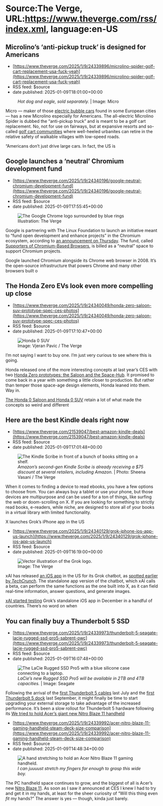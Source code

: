 # Source:The Verge, URL:https://www.theverge.com/rss/index.xml, language:en-US

## Microlino’s ‘anti-pickup truck’ is designed for Americans
 - [https://www.theverge.com/2025/1/9/24339896/microlino-spider-golf-cart-replacement-usa-fuck-yeah](https://www.theverge.com/2025/1/9/24339896/microlino-spider-golf-cart-replacement-usa-fuck-yeah)
 - RSS feed: $source
 - date published: 2025-01-09T18:01:00+00:00

<figure>
      <img alt="" src="https://cdn.vox-cdn.com/thumbor/FqbXh_5oyLs0FzUn4XBshPJ9qr0=/756x648:5039x3503/1310x873/cdn.vox-cdn.com/uploads/chorus_image/image/73837426/Microlino_Spider_Concept.0.png" />
        <figcaption><em>Hot dog and eagle, sold separately.</em> | Image: Micro</figcaption>
    </figure>

  <p id="wJS9iO">Micro — maker of those <a href="https://www.theverge.com/24093189/microlino-review-microcar-specs-price">electric bubble cars</a> found in some European cities — has a new Microlino especially for Americans. The all-electric Microlino Spider is dubbed the “anti-pickup truck” and is meant to be a golf cart replacement. No, not for use on fairways, but at expansive resorts and so-called <a href="https://www.bloomberg.com/features/2023-golf-cart-kingdom/">golf cart communities</a> where well-heeled urbanites can retire in the relative safety of walkable villages with low-speed roads.</p>
<p id="fvgTn2">“Americans don’t just drive large cars. In fact, the US is 

## Google launches a ‘neutral’ Chromium development fund
 - [https://www.theverge.com/2025/1/9/24340196/google-neutral-chromium-development-fund](https://www.theverge.com/2025/1/9/24340196/google-neutral-chromium-development-fund)
 - RSS feed: $source
 - date published: 2025-01-09T17:55:45+00:00

<figure>
      <img alt="The Google Chrome logo surrounded by blue rings" src="https://cdn.vox-cdn.com/thumbor/9zp8hucf4S3JUCUNVFpi3-87_zA=/0x0:2040x1360/1310x873/cdn.vox-cdn.com/uploads/chorus_image/image/73837406/STK114_Google_Chrome_02.0.jpg" />
        <figcaption>Illustration: The Verge</figcaption>
    </figure>

  <p id="EdrWTr">Google is partnering with The Linux Foundation to launch an initiative meant to “fund open development and enhance projects” in the Chromium ecosystem, according to <a href="https://blog.chromium.org/2025/01/announcing-supporters-of-chromium-based.html">an announcement on Thursday</a>. The fund, called <a href="https://www.linuxfoundation.org/supporters-of-chromium-based-browsers">Supporters of Chromium-Based Browsers</a>, is billed as a “neutral” space to support Chromium projects.</p>
<p id="mcjROZ">Google launched Chromium alongside its Chrome web browser in 2008. It’s the open-source infrastructure that powers Chrome and many other browsers built o

## The Honda Zero EVs look even more compelling up close
 - [https://www.theverge.com/2025/1/9/24340049/honda-zero-saloon-suv-prototype-spec-ces-photos](https://www.theverge.com/2025/1/9/24340049/honda-zero-saloon-suv-prototype-spec-ces-photos)
 - RSS feed: $source
 - date published: 2025-01-09T17:10:47+00:00

<figure>
      <img alt="Honda 0 SUV" src="https://cdn.vox-cdn.com/thumbor/-I_Ne_UTGPhtihCy8snnoSlNPmk=/0x2:3000x2002/1310x873/cdn.vox-cdn.com/uploads/chorus_image/image/73837349/DSC00160.0.jpg" />
        <figcaption>Image: Vjeran Pavic / The Verge</figcaption>
    </figure>


  <p>I’m not saying I want to buy one. I’m just very curious to see where this is going. </p> <p id="0fHmt9">Honda released one of the more interesting concepts at last year’s CES with two <a href="https://www.theverge.com/2024/1/9/24030236/honda-zero-ev-global-series-concept-ces">Honda Zero prototypes: the Saloon and the Space-Hub</a>. It promised to come back in a year with something a little closer to production. But rather than temper those space-age design elements, Honda leaned into them. Way in. </p>
<p id="diHC0r"><a href="https://www.theverge.com/2025/1/7/24338134/honda-zero-saloon-suv-ev-asimo-os-ces">The Honda 0 Saloon and Honda 0 SUV</a> retain a lot of what made the concepts so weird and different

## Here are the best Kindle deals right now
 - [https://www.theverge.com/21539047/best-amazon-kindle-deals](https://www.theverge.com/21539047/best-amazon-kindle-deals)
 - RSS feed: $source
 - date published: 2025-01-09T17:01:48+00:00

<figure>
      <img alt="The Kindle Scribe in front of a bunch of books sitting on a shelf." src="https://cdn.vox-cdn.com/thumbor/3lHTQxCSX0HuEu0KO_SXrZuOjeY=/0x61:2590x1788/1310x873/cdn.vox-cdn.com/uploads/chorus_image/image/67715739/247455_Kindle_Scribe_SVasani_0001.49.jpg" />
        <figcaption><em>Amazon’s second-gen Kindle Scribe is already receiving a $75 discount at several retailers, including Amazon.</em> | Photo: Sheena Vasani&nbsp;/ The Verge</figcaption>
    </figure>

  <p id="p2hbqs">When it comes to finding a device to read ebooks, you have a few options to choose from. You can always buy a tablet or use your phone, but those devices are multipurpose and can be used for a ton of things, like surfing the web or doom-scrolling on X. If you are looking for something to strictly read books, e-readers, while niche, are designed to store all of your books in a virtual library with limited functionality. </p>
<div class="c-float-left c-float-hang"><div id="slqpER"><div data-

## X launches Grok’s iPhone app in the US
 - [https://www.theverge.com/2025/1/9/24340129/grok-iphone-ios-app-us-launch](https://www.theverge.com/2025/1/9/24340129/grok-iphone-ios-app-us-launch)
 - RSS feed: $source
 - date published: 2025-01-09T16:19:00+00:00

<figure>
      <img alt="Vector illustration of the Grok logo." src="https://cdn.vox-cdn.com/thumbor/VCzmEom-eXQimgtf0bObWvEMHZw=/0x0:2040x1360/1310x873/cdn.vox-cdn.com/uploads/chorus_image/image/73837225/STK262_GROK_B.0.png" />
        <figcaption>Image: The Verge</figcaption>
    </figure>

  <p id="DTGIhv">xAI has released <a href="https://apps.apple.com/us/app/grok/id6670324846">an iOS app</a> in the US for its Grok chatbot, as <a href="https://techcrunch.com/2025/01/08/xai-is-testing-a-standalone-ios-app-for-its-grok-chatbot/">spotted earlier by <em>TechCrunch</em></a>. The standalone app version of the chatbot, which xAI calls a beta, can perform the same functions as the one built into X, as it can field real-time information, answer questions, and generate images.</p>
<p id="tLZFw0"><a href="https://www.theverge.com/2024/12/23/24327971/xai-is-testing-its-grok-app">xAI started testing</a> Grok’s standalone iOS app in December in a handful of countries. There’s no word on when 

## You can finally buy a Thunderbolt 5 SSD
 - [https://www.theverge.com/2025/1/9/24339973/thunderbolt-5-seagate-lacie-rugged-ssd-pro5-sabrent-owc](https://www.theverge.com/2025/1/9/24339973/thunderbolt-5-seagate-lacie-rugged-ssd-pro5-sabrent-owc)
 - RSS feed: $source
 - date published: 2025-01-09T16:07:48+00:00

<figure>
      <img alt="The LaCie Rugged SSD Pro5 with a blue silicone case connecting to a laptop." src="https://cdn.vox-cdn.com/thumbor/2r8c2flw4GPPafBUdjc5ai7XgG4=/1x0:1000x666/1310x873/cdn.vox-cdn.com/uploads/chorus_image/image/73837193/lacie_t5_drive.0.jpg" />
        <figcaption><em>LaCie’s new Rugged SSD Pro5 will be available in 2TB and 4TB capacities.</em> | Image: Seagate</figcaption>
    </figure>

  <p id="tL23Tl">Following the arrival of the <a href="https://www.theverge.com/2024/7/1/24190263/thunderbolt-5-cable-matters-intel-usb-c">first Thunderbolt 5 cables</a> last July and the <a href="https://www.theverge.com/2024/9/17/24247303/kensington-thunderbolt-5-dock-sd5000t5-eq-price-release-date">first Thunderbolt 5 dock</a> last September, it might finally be time to start upgrading your external storage to take advantage of the increased performance. It’s been a slow rollout for Thunderbolt 5 hardware following its <a href="https://www.theverge.com/2023/9/12/23869802/int

## We tried to hold Acer’s giant new Nitro Blaze 11 handheld
 - [https://www.theverge.com/2025/1/9/24339992/acer-nitro-blaze-11-gaming-handheld-steam-deck-size-comparison](https://www.theverge.com/2025/1/9/24339992/acer-nitro-blaze-11-gaming-handheld-steam-deck-size-comparison)
 - RSS feed: $source
 - date published: 2025-01-09T14:48:34+00:00

<figure>
      <img alt="A hand stretching to hold an Acer Nitro Blaze 11 gaming handheld." src="https://cdn.vox-cdn.com/thumbor/hICewYBH3aHCPpNIpN7vN2Oc2Rs=/0x0:2040x1360/1310x873/cdn.vox-cdn.com/uploads/chorus_image/image/73837052/257500_Acer_Nitro_Blaze_11_ADiBenedetto_0012.0.jpg" />
        <figcaption><em>I can juuuust stretch my fingers far enough to grasp this wide boy.</em></figcaption>
    </figure>

  <p id="MaZ2nG">The PC handheld space continues to grow, and the biggest of all is<strong> </strong>Acer’s new <a href="https://www.theverge.com/2025/1/6/24335423/acer-handheld-gaming-pc-nitro-blaze-8-11-specs-price">Nitro Blaze 11</a>. As soon as I saw it announced at CES I knew I had to try and get it in my hands, at least for the sheer curiosity of “Will this thing even <em>fit</em> my hands?” The answer is yes — though, kinda just barely.</p>
<div class="c-float-left c-float-hang"><aside id="yN9Zue"><div data-anthem-component="readmore" data-anthem-component-data='{"stories

## You can get the newest 8BitDo Ultimate or 8BitDo Pro 2 wired Xbox controllers for $30
 - [https://www.theverge.com/2025/1/9/24339995/8bitdo-ultimate-pro-2-wired-xbox-series-x-s-controller-deal-sale](https://www.theverge.com/2025/1/9/24339995/8bitdo-ultimate-pro-2-wired-xbox-series-x-s-controller-deal-sale)
 - RSS feed: $source
 - date published: 2025-01-09T14:40:07+00:00

<figure>
      <img alt="White 8Bitdo Ultimate wired controller in front of Xbox Series S" src="https://cdn.vox-cdn.com/thumbor/uyHM18xN8dMZJpdkhgr3LG2RK-4=/61x314:1540x1300/1310x873/cdn.vox-cdn.com/uploads/chorus_image/image/73837036/8bitdo_ultimated_wired_xbox_controller_hall_effect.0.jpg" />
        <figcaption><em>You can pay the same price for the pictured 8Bitdo Ultimate Wired or the PlayStation-like 8Bitdo Pro 2.</em> | Photo: 8Bitdo</figcaption>
    </figure>

  <p id="mz5ih8">Xbox gamers have a growing list of options among the <a href="https://www.theverge.com/23025443/best-xbox-controllers-one-series-x-s">best Xbox controllers</a>, but even expensive ones like the <a href="https://www.theverge.com/2019/10/31/20926499/microsoft-xbox-elite-wireless-controller-series-2-review-price-specs-features">Xbox Elite Series 2</a> can develop stick drift and other issues. </p>
<div class="c-float-left c-float-hang"><aside id="YAHrqc"><div data-anthem-component="readmore" data-anthem-co

## DirectTV and EchoStar aren’t happy about Disney and Fubo’s settlement
 - [https://www.theverge.com/2025/1/9/24340072/directtive-echostar-fubo-hulu-disney-anticompetition-settlement](https://www.theverge.com/2025/1/9/24340072/directtive-echostar-fubo-hulu-disney-anticompetition-settlement)
 - RSS feed: $source
 - date published: 2025-01-09T14:34:57+00:00

<figure>
      <img alt="A marketing image of Fubo’s streaming TV service." src="https://cdn.vox-cdn.com/thumbor/IDi2_vMUEzW0_Q7okBkhW-yCQRk=/125x0:2375x1500/1310x873/cdn.vox-cdn.com/uploads/chorus_image/image/73837032/fubo.0.jpg" />
        <figcaption>Fubo</figcaption>
    </figure>

  <p id="HIoleJ">Following <a href="https://www.theverge.com/2022/10/17/23409995/fubotv-gaming-sports-book-gambling-shut-down">FuboTV</a>’s recent move to <a href="https://www.theverge.com/2025/1/6/24337172/hulu-fubo-disney-streaming-sports-deal">settle its antitrust lawsuit with Disney, Fox, and Warner Bros. Discovery</a> over the impending launch of their <a href="https://www.theverge.com/2024/8/1/24211138/venu-sports-disney-fox-warner-bros-discovery-pricing">Venu Sports streaming service</a>, <a href="https://www.theverge.com/2024/9/30/24258196/directv-dish-merger-tpg-deal-announcement">DirectTV</a> and <a href="https://www.theverge.com/2024/11/22/24303559/directv-dish-merger-deal-abandoned">EchoSta

## Elon Musk and Donald Trump spread disinformation as wildfires rage in the LA area
 - [https://www.theverge.com/2025/1/9/24339980/la-fires-pacific-palisades-disinformation-trump-musk](https://www.theverge.com/2025/1/9/24339980/la-fires-pacific-palisades-disinformation-trump-musk)
 - RSS feed: $source
 - date published: 2025-01-09T14:11:38+00:00

<figure>
      <img alt="Powerful Winds Fuel Multiple Fires Across Los Angeles Area" src="https://cdn.vox-cdn.com/thumbor/-xvt4SNV8SqPHh8l-JDD6ImTYb0=/0x0:6720x4480/1310x873/cdn.vox-cdn.com/uploads/chorus_image/image/73836964/2192374735.0.jpg" />
        <figcaption>Photo by Apu Gomes / Getty Images</figcaption>
    </figure>

  <p id="7v3MZV">As fires rage across Los Angeles and tens of thousands flee their homes, the usual suspects have decided to blame the blazes on their political enemies. In <a href="https://www.nytimes.com/2025/01/08/us/trump-newsom-california-fires.html">a series of posts on Truth Social</a>, President-elect Donald Trump claimed firefighters’ inability to get the fires under control was due to California Governor Gavin Newsom’s water policies, including an effort to “protect an essentially worthless fish called a smelt, by giving it less water (it didn’t work!).” Meanwhile, on X, Elon Musk suggested that the fires were spreading due to the city fire chief’s co

## How to delete your Facebook account
 - [https://www.theverge.com/22231495/delete-facebook-page-account-how-to](https://www.theverge.com/22231495/delete-facebook-page-account-how-to)
 - RSS feed: $source
 - date published: 2025-01-09T14:04:05+00:00

<figure>
      <img alt="Facebook symbol with background of a variety of icons representing social networking." src="https://cdn.vox-cdn.com/thumbor/UtqMxDsQdUMvgRDlF_hL2p7Y3u0=/0x0:2040x1360/1310x873/cdn.vox-cdn.com/uploads/chorus_image/image/68672679/HT009_facebook_0008.5.jpg" />
        <figcaption>Illustration by Samar Haddad / The Verge</figcaption>
    </figure>

  <p id="fDVj0X">You may be wondering how to delete your Facebook account now that <a href="https://www.theverge.com/24339131/meta-content-moderation-fact-check-zuckerberg-texas">fact-checking is no longer considered important</a>, and Meta’s changing its <a href="https://www.theverge.com/2025/1/7/24338471/meta-hate-speech-hateful-conduct-policy-moderation">definition of what constitutes Hateful Conduct</a>. It’s easy to do, and we’ll show you how. But, you should download all your stuff first.</p>
<div class="c-float-left c-float-hang"><aside id="fCaD7i"><div data-anthem-component="readmore" data-anthem-component-data

## Google and Microsoft donate $1 million apiece to Trump’s inauguration
 - [https://www.theverge.com/2025/1/9/24340039/google-microsoft-trump-inauguration-donation](https://www.theverge.com/2025/1/9/24340039/google-microsoft-trump-inauguration-donation)
 - RSS feed: $source
 - date published: 2025-01-09T13:49:06+00:00

<figure>
      <img alt="Photo collage of an image of Donald Trump behind a graphic, glitchy design." src="https://cdn.vox-cdn.com/thumbor/fNB-noPHuZxM3tYjESZarmrzxII=/0x0:2040x1360/1310x873/cdn.vox-cdn.com/uploads/chorus_image/image/73836915/STK175_DONALD_TRUMP_CVIRGINIA_D.0.jpg" />
        <figcaption>Image: Cath Virginia / The Verge; Getty Images</figcaption>
    </figure>

  <p id="kehgSO">Google and Microsoft are the latest tech companies to donate to President-elect Donald Trump’s inauguration. Each company contributed $1 million to the fund — the same amount pledged by <a href="https://www.theverge.com/2024/12/12/24319768/meta-1-million-donation-trump-inauguration">Meta</a>, <a href="https://www.theverge.com/2024/12/12/24320063/amazon-is-donating-1-million-to-trumps-inauguration">Amazon</a>, <a href="https://www.theverge.com/2024/12/13/24320643/sam-altman-is-donating-to-trumps-inauguration-too">Sam Altman</a>, and <a href="https://www.theverge.com/2025/1/3/24335290/apple-donat

## The Last of Us Part 2 on PC requires a PSN account, too
 - [https://www.theverge.com/2025/1/9/24340000/the-last-of-us-part-2-pc-playstation-network](https://www.theverge.com/2025/1/9/24340000/the-last-of-us-part-2-pc-playstation-network)
 - RSS feed: $source
 - date published: 2025-01-09T13:45:23+00:00

<figure>
      <img alt="A screenshot from The Last of Us Part 2 remastered" src="https://cdn.vox-cdn.com/thumbor/4M-TzTj60uSX9xM46GBc6kDGNrc=/0x0:1620x1080/1310x873/cdn.vox-cdn.com/uploads/chorus_image/image/73836910/tlou_part2_remaster.0.jpg" />
        <figcaption>Image: Naughty Dog</figcaption>
    </figure>

  <p id="IzVq7m"><em>The Last of Us Part 2 </em>remaster<em> </em>is joining the PlayStation Network club. That means you’ll need to link a PSN account if you want to play the game after buying it on <a href="https://store.steampowered.com/app/2531310/The_Last_of_Us_Part_II_Remastered/">Steam</a>, <a href="https://store.epicgames.com/en-US/p/the-last-of-us-part-ii-remastered">Epic Games,</a> and other PC platforms when it launches in April, <a href="https://www.videogameschronicle.com/news/the-last-of-us-part-2-on-pc-will-require-a-psn-account/">as spotted earlier by <em>Video Games Chronicle</em></a>.</p>
<p id="FUKuds">The requirement has proven very unpopular with other S

## Spy pics appear to show Tesla’s refreshed Model Y in testing
 - [https://www.theverge.com/2025/1/9/24339923/tesla-model-y-juniper-leak-refresh-redesign](https://www.theverge.com/2025/1/9/24339923/tesla-model-y-juniper-leak-refresh-redesign)
 - RSS feed: $source
 - date published: 2025-01-09T13:26:01+00:00

<figure>
      <img alt="silver new model y front driving in snow" src="https://cdn.vox-cdn.com/thumbor/4TTSHbgz9DLKgVv8E0WX5ptAKdo=/0x0:1026x684/1310x873/cdn.vox-cdn.com/uploads/chorus_image/image/73836865/Gg1f09LWcAAbzcJ.0.jpeg" />
        <figcaption><em>Oh hey, another full-frontal light bar design.</em> | Image: <a class="ql-link" href="https://www.instagram.com/p/DEmPZkXIZl4/?img_index=1" target="_blank">Cochespias1</a></figcaption>
    </figure>

  <p id="5ltCzX">Pictures posted on social media give us a look at a facelifted Tesla Model Y “Juniper” refresh that lets go of the original Model 3 headlight style in favor of a new front lightbar setup that reminds me of the <a href="https://www.theverge.com/2022/9/8/23339186/gm-chevy-equinox-ev-announce-price-specs-suv">Chevy Equinox EV</a>. As reported by <a href="https://insideevs.com/news/746685/2025-tesla-model-y-juniper-refresh-spied/"><em>InsideEVs</em></a>, Instagram car spy account <a href="https://www.instagram.com/p/DEmPZ

## The Switch 2 leaks keep coming
 - [https://www.theverge.com/2025/1/9/24339979/nintendo-switch-2-leaks-renders-onleaks](https://www.theverge.com/2025/1/9/24339979/nintendo-switch-2-leaks-renders-onleaks)
 - RSS feed: $source
 - date published: 2025-01-09T12:59:04+00:00

<figure>
      <img alt="A render of what’s apparently the Nintendo Switch 2." src="https://cdn.vox-cdn.com/thumbor/q_lsWAueR0RBOOWBosJ1LgcsuEE=/0x49:1600x1116/1310x873/cdn.vox-cdn.com/uploads/chorus_image/image/73836781/Gg1_aHrWcAAkRXE.0.jpeg" />
        <figcaption>Image: <a class="ql-link" href="https://x.com/OnLeaks/status/1877313972577190177" target="_blank">OnLeaks on X</a></figcaption>
    </figure>

  <p id="M5viaX">New day, new Nintendo Switch 2 leaks. Nintendo is getting ever-closer to its April 2025 deadline to reveal its Switch successor, but thanks new renders <a href="https://www.91mobiles.com/hub/nintendo-switch-2-design-renders-exclusive/">from OnLeaks and <em>91Mobiles</em></a>, we may now have an even better idea of what the new console might look like.</p>
<p id="1n1xxP">If you’ve been following our coverage of <a href="https://www.theverge.com/2025/1/8/24339396/nintendo-switch-2-genki-ces-2025">other</a> <a href="https://www.theverge.com/2024/12/18/24324483/ninten

## Amazon is selling the tech behind its $50 billion ad business to other retailers
 - [https://www.theverge.com/2025/1/9/24339933/amazon-retail-media-advertising](https://www.theverge.com/2025/1/9/24339933/amazon-retail-media-advertising)
 - RSS feed: $source
 - date published: 2025-01-09T12:33:14+00:00

<figure>
      <img alt="Illustration of Amazon’s wordmark on an orange, black, and tan background made up of overlapping lines." src="https://cdn.vox-cdn.com/thumbor/YqSlyL2216ikEAwvAh_qZM3TfIQ=/0x0:2040x1360/1310x873/cdn.vox-cdn.com/uploads/chorus_image/image/73836749/acastro_STK103__03.0.jpg" />
        <figcaption>Illustration by Alex Castro / The Verge</figcaption>
    </figure>

  <p id="ZKA1f6">Amazon’s massive advertising business, which is only <a href="https://searchengineland.com/global-ad-revenue-to-top-1-trillion-449029">surpassed in the US by Google and Meta</a>, is about to get bigger. In addition to selling ads on its sprawling marketplace, it will <a href="https://www.linkedin.com/posts/amazonadvertising_introducing-amazon-retail-ad-service-beta-activity-7283130026101768192-vLt1">now let other retailers</a> use the technology powering its <a href="https://www.adexchanger.com/commerce/amazon-advertising-earned-50-billion-over-the-past-12-months-and-its-just-getting-st

## The best chargers at CES 2025
 - [https://www.theverge.com/2025/1/9/24339370/ces-2025-best-chargers-power-bank](https://www.theverge.com/2025/1/9/24339370/ces-2025-best-chargers-power-bank)
 - RSS feed: $source
 - date published: 2025-01-09T12:30:00+00:00

<figure>
      <img alt="The Ugreen Nexode Desktop Charger 500W against an illustrated background." src="https://cdn.vox-cdn.com/thumbor/EHERJHO3HFCyl_Frf6cczfaw1tw=/0x0:2500x1667/1310x873/cdn.vox-cdn.com/uploads/chorus_image/image/73836741/ugreen_roundup.0.jpg" />
        <figcaption>Image: Ugreen</figcaption>
    </figure>

  <p id="pWET8Q">If there were some common themes among the chargers and portable power solutions announced at CES this year, it would be more power and more convenience through built-in cables. It’s not a new idea, but with most devices <a href="https://www.theverge.com/2023/9/12/23859779/iphone-15-plus-usb-c-price-release-date-apple">now being USB-C-compatible</a>, it’s easier for companies to integrate charging cables without having to accommodate competing charging standards.</p>
<p id="8L10HW">Here are some of the standout charging solutions making their debut at CES this year.</p>
<h2 id="vhFcIH"><a href="https://www.theverge.com/2025/1/5/24328396/ugreen-n

## Nintendo’s next Lego console will be a Game Boy
 - [https://www.theverge.com/2025/1/9/24339971/nintendo-game-boy-lego-release-date-october-2025](https://www.theverge.com/2025/1/9/24339971/nintendo-game-boy-lego-release-date-october-2025)
 - RSS feed: $source
 - date published: 2025-01-09T12:22:40+00:00

<figure>
      <img alt="Lego logo and Game Boy logo with the words “coming october 2025” below them" src="https://cdn.vox-cdn.com/thumbor/PzwFa2_U1JAjC8tbJbTl6glJcvo=/73x0:991x612/1310x873/cdn.vox-cdn.com/uploads/chorus_image/image/73836719/Screenshot_2025_01_09_at_9.06.15_AM.0.jpg" />
        <figcaption>Image: Nintendo / Lego</figcaption>
    </figure>

  <p id="g1GKwv">While we’re all waiting for <a href="https://www.theverge.com/2025/1/8/24339396/nintendo-switch-2-genki-ces-2025">official news about the Switch 2</a>, Nintendo has gone ahead and announced a very different kind of console. The company is teasing a collaboration with Lego that will see the original grey brick known as a Game Boy rendered in Lego blocks. There are no details yet, aside from the fact that it’ll be out in October, but it’s likely an official reveal is coming soon.</p>
<p id="kCyeNC">This isn’t the first collab between the two companies, as there have been <a href="https://www.theverge.com/2024/7/25/24

## Ubisoft delays Assassin’s Creed Shadows again
 - [https://www.theverge.com/2025/1/9/24339958/ubisoft-delays-assassins-creed-shadows-release-date-sale](https://www.theverge.com/2025/1/9/24339958/ubisoft-delays-assassins-creed-shadows-release-date-sale)
 - RSS feed: $source
 - date published: 2025-01-09T12:13:14+00:00

<figure>
      <img alt="A screenshot from Assassin’s Creed Shadows." src="https://cdn.vox-cdn.com/thumbor/40zYF1Ke2-mcLbKnTSarZl83LB4=/150x0:1770x1080/1310x873/cdn.vox-cdn.com/uploads/chorus_image/image/73836707/ss_0214b431fca23b443e2aa0ba0535ba8b74aeac58.0.jpg" />
        <figcaption>Image: Ubisoft</figcaption>
    </figure>

  <p id="5UUqIJ">Ubisoft announced a “strategic update” today, and the changes include a delay for <em>Assassin’s Creed Shadows</em>, the upcoming entry in the franchise that takes place in feudal Japan, from February 14th to March 20th.</p>
<p id="Swcets">“As part of the renewed focus on gameplay quality and engaging Day-1 experiences, it has been decided to provide an additional month of development to <em>Assassin’s Creed Shadows,” </em><a href="https://www.globenewswire.com/news-release/2025/01/09/3007241/0/en/Strategic-update.html">Ubisoft writes in a press release</a>. “This additional time will allow the team to better incorporate the player feedback ga

## What it will take for TikTok to survive in the US
 - [https://www.theverge.com/2025/1/9/24339875/tiktok-ban-supreme-court-china-trump](https://www.theverge.com/2025/1/9/24339875/tiktok-ban-supreme-court-china-trump)
 - RSS feed: $source
 - date published: 2025-01-09T12:03:34+00:00

<figure>
      <img alt="Photo collage of the TikTok logo over a photograph of the US Capitol building." src="https://cdn.vox-cdn.com/thumbor/DO9H7FBb1--0VjuWVYiq0A7JKKA=/20x0:2021x1334/1310x873/cdn.vox-cdn.com/uploads/chorus_image/image/73836684/STK051_TIKTOKBAN2_CVirginia_C.0.jpg" />
        <figcaption>Illustration by Cath Virginia / The Verge | Photo from Getty Images</figcaption>
    </figure>


  <p>The Supreme Court will hear oral arguments in the case against the TikTok divest-or-ban bill on Friday, which will determine the future of the app in the US.&nbsp;  </p>
  <p><a href="https://www.theverge.com/2025/1/9/24339875/tiktok-ban-supreme-court-china-trump">Read the full story at The Verge.</a></p>

## How Microsoft can turn Windows PCs into an Xbox
 - [https://www.theverge.com/2025/1/9/24339889/microsoft-xbox-handheld-windows-operating-system-changes-notepad](https://www.theverge.com/2025/1/9/24339889/microsoft-xbox-handheld-windows-operating-system-changes-notepad)
 - RSS feed: $source
 - date published: 2025-01-09T12:00:00+00:00

<figure>
      <img alt="Vector illustration of the Xbox logo." src="https://cdn.vox-cdn.com/thumbor/Q-iqb-PxP9mz3wws--XPf3LL9lk=/20x0:2021x1334/1310x873/cdn.vox-cdn.com/uploads/chorus_image/image/73836651/STK048_XBOX_B.0.jpg" />
        <figcaption>Illustration: The Verge</figcaption>
    </figure>

  <p id="GTQAQn">Lenovo’s mysterious “future of gaming handhelds” event at CES delivered confirmation this week that Microsoft is <a href="https://www.theverge.com/2025/1/7/24338778/microsoft-xbox-handheld-pc-gaming">combining “the best of Xbox and Windows together”</a> for handhelds. Microsoft’s VP of Next Generation, <strong>Jason Ronald</strong>, spoke to my colleague <strong>Sean Hollister</strong> after the event to reveal that not only are big changes coming to the Windows handheld experience but also “you’re going to see a lot of stuff as early as this year.”</p>
<p id="7wCqi6">I’ve been <a href="https://www.theverge.com/2024/4/18/24123318/microsoft-next-xbox-pc-future">writing</a

## You’ll finally be able to buy the Super Retro Champ that plays SNES and Genesis carts
 - [https://www.theverge.com/2025/1/9/24334903/my-arcade-super-retrochamp-handheld-gaming-retro-sega-nintendo-cartridges](https://www.theverge.com/2025/1/9/24334903/my-arcade-super-retrochamp-handheld-gaming-retro-sega-nintendo-cartridges)
 - RSS feed: $source
 - date published: 2025-01-09T12:00:00+00:00

<figure>
      <img alt="The My Arcade Super RetroChamp handheld next to Super Nintendo and Sega Genesis cartridges." src="https://cdn.vox-cdn.com/thumbor/KTnVN0hdrgQZ2KqfxU1aLC4ogNs=/0x0:2149x1433/1310x873/cdn.vox-cdn.com/uploads/chorus_image/image/73836649/super_retrochamp1.0.jpg" />
        <figcaption><em>The Super Retro Champ plays classic 16-bit titles from the Super Nintendo and Sega Genesis.</em> | Image: My Arcade</figcaption>
    </figure>

  <p id="YNK2eb">First announced at CES four years ago, <a href="https://www.theverge.com/2020/1/6/21051902/my-arcade-super-retro-champ-snes-sega-genesis-games-ces-2020">My Arcade’s Super Retro Champ was a chunky handheld</a> that could play classic 16-bit titles using original Sega Genesis and Super Nintendo cartridges. The console didn’t end up launching, but at CES 2025, My Arcade is reviving it with an expected release later this year.</p>
<p id="XtFKpf">The design and functionality of the Super Retro Champ appears nearly identical t

## Netflix’s Sakamoto Days turns a hitman into a small business owner in new trailer
 - [https://www.theverge.com/2025/1/9/24339843/netflix-sakamoto-days-trailer-premiere-date](https://www.theverge.com/2025/1/9/24339843/netflix-sakamoto-days-trailer-premiere-date)
 - RSS feed: $source
 - date published: 2025-01-09T10:25:59+00:00

<figure>
      <img alt="A man wearing a yellow t-shirt and green apron sitting at a outdoor table with a cup of instant noodles in front of him. The man is holding a box cutter." src="https://cdn.vox-cdn.com/thumbor/4elXRuGMKhsflcSiRHTJxMwVJcg=/159x0:2565x1604/1310x873/cdn.vox-cdn.com/uploads/chorus_image/image/73836488/Screenshot_2025_01_09_at_9.29.29_AM.0.png" />
        <figcaption>Netflix / TMS Entertainment</figcaption>
    </figure>

  <p id="vodbZ7">Though Yuto Suzuki’s manga <em>Sakamoto Days </em>hasn’t been publishing for all that long, an animated adaptation of the series is already making its way to <a href="https://www.theverge.com/2024/12/28/24330843/the-netflix-effect">Netflix</a> in just a few days.</p>
<p id="8rRZNd">Set in a world where it’s not uncommon for people to have superhuman abilities, <em>Sakamoto Days </em>tells the story of Taro Sakamoto (Tomokazu Sugita / Matthew Mercer), a legendary hitman who becomes a humble convenience store owner after falling in 

## The touchless smart locks are here
 - [https://www.theverge.com/2025/1/9/24338451/ces-2025-ultra-wideband-uwb-touchless-keyless-smart-locks-apple](https://www.theverge.com/2025/1/9/24338451/ces-2025-ultra-wideband-uwb-touchless-keyless-smart-locks-apple)
 - RSS feed: $source
 - date published: 2025-01-09T10:00:00+00:00

<figure>
      <img alt="Photo collage showing smart locks from 2024." src="https://cdn.vox-cdn.com/thumbor/v59SUuulsi_kFnxmZI8NBsdtmD4=/0x0:2040x1360/1310x873/cdn.vox-cdn.com/uploads/chorus_image/image/73836401/247333_EOY_Package_Check_In_CVirginia_SMART_LOCKS.0.jpg" />
        <figcaption>Image: Cath Virginia / The Verge, Getty Images</figcaption>
    </figure>

  <p id="zuWUDp">Smart lock companies have spent 2024 crafting nifty ways for you to gain entry into your front door, including <a href="https://www.theverge.com/2024/10/3/24261181/aqara-u300-lever-smart-lock-smart-home-matter-apple-home-key">iPhone-tapping</a> Home Key ones from Aqara, a <a href="https://www.theverge.com/2024/1/8/24025616/philips-door-lock-palm-recognition-smart-deadbolt-ces">palm scanner</a> from Philips, <a href="https://www.theverge.com/2024/5/21/24161777/august-smart-lock-yale-keypad-touch-fingerprint-unlock">keypad and fingerprint</a> options from August, and even a <a href="https://www.theverge.com/2

## The Switch 2 is almost here — but PC handhelds are giving it big competition
 - [https://www.theverge.com/2025/1/9/24339466/nintendo-switch-2-pc-gaming-handhelds-steamos](https://www.theverge.com/2025/1/9/24339466/nintendo-switch-2-pc-gaming-handhelds-steamos)
 - RSS feed: $source
 - date published: 2025-01-09T09:30:00+00:00

<figure>
      <img alt="The Lenovo Legion Go S with SteamOS." src="https://cdn.vox-cdn.com/thumbor/lCXHiarbL0xet1c1I81i882FWic=/0x0:2040x1360/1310x873/cdn.vox-cdn.com/uploads/chorus_image/image/73836360/247466_CES_2025_Lenovo_Legion_Go_S_SteamOS_ADiBenedetto_0006.0.jpg" />
        <figcaption>Photo by Antonio G. Di Benedetto / The Verge</figcaption>
    </figure>

  <p id="FiIqFq">The first Nintendo Switch basically had the road to itself, and Nintendo <a href="https://www.theverge.com/2017/3/2/14787082/the-legend-of-zelda-breath-of-the-wild-review">instantly proved</a> just how awesome a hybrid console and handheld could be, leading to <a href="https://www.theverge.com/2024/5/7/24150926/nintendo-expects-switch-to-become-its-best-selling-console-ever-this-year">massive success</a>. The next Switch is imminent, but it will launch into a world that’s packed with very capable handheld gaming PCs that could present an interesting challenge to Nintendo, especially following news from CES

## Freewrite’s latest keyboard has a mechanical word-counter to track your writing
 - [https://www.theverge.com/2025/1/9/24339811/astrohaus-freewrite-wordrunner-mechanical-keyboard](https://www.theverge.com/2025/1/9/24339811/astrohaus-freewrite-wordrunner-mechanical-keyboard)
 - RSS feed: $source
 - date published: 2025-01-09T09:28:48+00:00

<figure>
      <img alt="An overhead photo of the Astrohaus Wordrunner mechanical keyboard." src="https://cdn.vox-cdn.com/thumbor/NUgvJK6_94egLdY4DnpHuMo_-X4=/0x1:1440x961/1310x873/cdn.vox-cdn.com/uploads/chorus_image/image/73836358/astrohaus1.0.jpg" />
        <figcaption><em>The Astrohaus Wordrunner keyboard will be available through a Kickstarter crowdfunding campaign in February.</em> | Image: Astrohaus</figcaption>
    </figure>

  <p id="sxplGL">Astrohaus has announced a new addition to its distraction-reducing Freewrite line of writing tools at CES. Unlike its previous all-in-one devices that <a href="https://www.theverge.com/21527247/astrohaus-freewrite-traveler-word-processor-review">pair a keyboard with basic monochromatic screens</a>, its new Freewrite Wordrunner is a standalone mechanical keyboard customized with keys and tools designed to help writers stay focused and work more efficiently.</p>
<p id="585wVi">The company hasn’t announced pricing for the new Freewrite Wor

## VLC player demos real-time AI subtitling for videos
 - [https://www.theverge.com/2025/1/9/24339817/vlc-player-automatic-ai-subtitling-translation](https://www.theverge.com/2025/1/9/24339817/vlc-player-automatic-ai-subtitling-translation)
 - RSS feed: $source
 - date published: 2025-01-09T09:07:50+00:00

<figure>
      <img alt="The VideoLAN traffic cone icon" src="https://cdn.vox-cdn.com/thumbor/dGsxhFnO6MSCnC8Od4MM7hnBUSA=/594x0:5406x3208/1310x873/cdn.vox-cdn.com/uploads/chorus_image/image/73836331/vlc.0.png" />
        <figcaption>Image: VideoLAN</figcaption>
    </figure>

  <p id="58QlTj">The popular open-source VLC video player was demonstrated on the floor of CES 2025 with automatic AI subtitling and translation, generated locally and offline in real time. Parent organization VideoLAN shared a video on Tuesday in which president Jean-Baptiste Kempf shows off the new feature, which uses open-source AI models to generate subtitles for videos in several languages. </p>
<p id="lAHxL0">“At the same time we have automatic translation working to translate the subtitles to your own language,” Kempf says, with more than 100 languages planned for support. “What’s important is that this is running on your machine locally, offline, without any cloud services. It runs directly inside the e

## Microsoft’s Xbox Developer Direct returns on January 23rd with a ‘brand new game’
 - [https://www.theverge.com/2025/1/9/24338314/microsoft-xbox-event-developer-direct-date-2025](https://www.theverge.com/2025/1/9/24338314/microsoft-xbox-event-developer-direct-date-2025)
 - RSS feed: $source
 - date published: 2025-01-09T09:06:02+00:00

<figure>
      <img alt="Developer Direct" src="https://cdn.vox-cdn.com/thumbor/aN875O8QGi-Lh40ulZuknoZC6T4=/150x0:1770x1080/1310x873/cdn.vox-cdn.com/uploads/chorus_image/image/73836329/Announce_Hero_219a8909f679e8a1d470.0.jpg" />
        <figcaption>Image: Microsoft</figcaption>
    </figure>

  <p id="JaFWoj">Microsoft is holding another Xbox Developer Direct <a href="https://news.xbox.com/en-us/2025/01/09/xbox-developer-direct-2025/">event on January 23rd</a>. It’s the third Developer Direct in a row, making it an annual look at what’s ahead for Xbox for the year. Like last year’s event, Microsoft will provide some updates on Xbox games that are planned for release in 2025, including feature <em>South of Midnight, Clair Obscur: Expedition 33</em>, and <em>DOOM: The Dark Ages.</em></p>
<p id="RTU9uA">Microsoft’s teaser image for the event also includes a teaser for an unannounced “brand new game” Xbox game. Last year’s <a href="https://www.theverge.com/24041665/xbox-developer-direc

## Mercedes-Benz EV owners can start using Tesla Superchargers in February
 - [https://www.theverge.com/2025/1/9/24339052/mercedes-benz-tesla-supercharger-ev-adapter-price](https://www.theverge.com/2025/1/9/24339052/mercedes-benz-tesla-supercharger-ev-adapter-price)
 - RSS feed: $source
 - date published: 2025-01-09T09:00:00+00:00

<figure>
      <img alt="Mercedes Tesla supercharging" src="https://cdn.vox-cdn.com/thumbor/Re43JF1U9Dgs4EII2UDNVsgXzgE=/70x0:5931x3907/1310x873/cdn.vox-cdn.com/uploads/chorus_image/image/73836300/MBUSA_x_Tesla_Supercharger_Network_3.0.jpg" />
        <figcaption>Image: Mercedes-Benz</figcaption>
    </figure>

  <p id="xGpCpE">Mercedes-Benz said that its electric vehicles will be able to access Tesla’s Supercharger network starting in February.</p>
<p id="MeSySy">By now you should be familiar with how this goes: a manufacturer announces Supercharger access, first through the use of NACS-to-CCS adapters and then later with native NACS integration. The adapters are available to purchase through dealerships. And EV owners will get to giddily watch as the number of accessible public EV chargers suddenly grows by the thousands. (By last count, Tesla had 20,000 stalls in the US and Canada.) </p>
<p id="Go2OkN">Of course, this is all unique to North American residents, as Europeans who own

## Perplexity partners with Tripadvisor to source hotel info from real people
 - [https://www.theverge.com/2025/1/9/24339020/perplexity-tripadvisor-integration-hotels](https://www.theverge.com/2025/1/9/24339020/perplexity-tripadvisor-integration-hotels)
 - RSS feed: $source
 - date published: 2025-01-09T09:00:00+00:00

<figure>
      <img alt="Vector collage of the Perplexity logo." src="https://cdn.vox-cdn.com/thumbor/W0CNpokRAC3PUJR6X5OTbQ9wn0s=/0x0:2040x1360/1310x873/cdn.vox-cdn.com/uploads/chorus_image/image/73836275/STK271_PERPLEXITY_C.0.jpg" />
        <figcaption>Image: The Verge</figcaption>
    </figure>

  <p id="RLEQOV">The AI search engine Perplexity is launching an integration with Tripadvisor that will add more information about hotels. Now, when you search for places to stay, Perplexity will present you with a neatly organized list of hotels, alongside summaries of why it chose them using information sourced from Tripadvisor.</p>
<p id="UX0Jwe">In an example shared by Perplexity, a search for “hotels in Madrid for a business trip” yields a result for Hotel Regina, which the search engine says you should choose “if you want a centrally located hotel in Madrid with exceptional service and a rich breakfast offering.” It also displays its ratings and images from Tripadvisor as well as a 

## LA residents find a lifeline in this free wildfire-tracking app
 - [https://www.theverge.com/2025/1/9/24339799/watch-duty-wildfire-tracking-app-la-wildfires](https://www.theverge.com/2025/1/9/24339799/watch-duty-wildfire-tracking-app-la-wildfires)
 - RSS feed: $source
 - date published: 2025-01-09T08:07:10+00:00

<figure>
      <img alt="" src="https://cdn.vox-cdn.com/thumbor/Uyf_euSA1gaT75iHWMd6vLrsXOU=/0x0:2040x1360/1310x873/cdn.vox-cdn.com/uploads/chorus_image/image/73836232/acastro_171017_1777_0001.0.jpg" />
        <figcaption>Illustration by Alex Castro / The Verge</figcaption>
    </figure>

  <p id="4hPC0w">Watch Duty, a nonprofit-run app that tracks wildfires with live maps and alerts, has shot to the top of Apple’s App Store charts this week as Californian residents look to navigate catastrophic blazes devastating the area.</p>
<p id="MbH0oR"><a href="https://www.watchduty.org/">The app launched in 2021</a> and is now available in 22 states, providing evacuation warnings, real-time text, photo and video updates, and a map interface with flame icons to show regions where fires are blazing. Users can access information on evacuation routes, shelter locations, and firefighting efforts, alongside zooming in on the map view to see the latest updates for precise locations. It’s a one-stop

